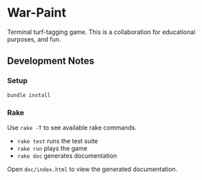 # War-Paint

Terminal turf-tagging game. This is a collaboration for educational purposes, and fun.

## Development Notes

### Setup

```
bundle install
```

### Rake

Use `rake -T` to see available rake commands.

- `rake test` runs the test suite
- `rake run` plays the game
- `rake doc` generates documentation

Open `doc/index.html` to view the generated documentation.

